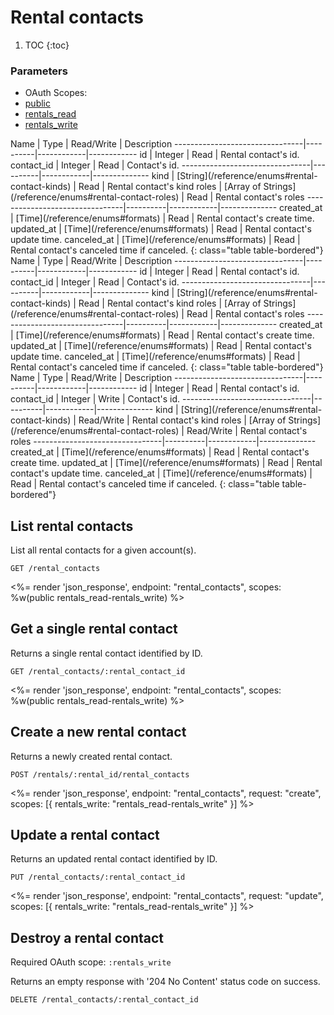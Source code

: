 # Rental contacts

1. TOC
{:toc}

### Parameters
<ul class="nav nav-pills" role="tablist">
  <li class="disabled"><a>OAuth Scopes:</a></li>
  <li class="active"><a href="#public" role="tab" data-toggle="pill">public</a></li>
  <li><a href="#rentals_read" role="tab" data-toggle="pill">rentals_read</a></li>
  <li><a href="#rentals_write" role="tab" data-toggle="pill">rentals_write</a></li>
</ul>
<div class="tab-content" markdown="1">
  <div class="tab-pane active" id="public" markdown="1">
Name                            | Type     | Read/Write | Description
--------------------------------|----------|------------|------------
id                              | Integer  | Read       | Rental contact's id.
contact_id                      | Integer  | Read       | Contact's id.
--------------------------------|----------|------------|--------------
kind                            | [String](/reference/enums#rental-contact-kinds) | Read | Rental contact's kind
roles                           | [Array of Strings](/reference/enums#rental-contact-roles) | Read | Rental contact's roles
--------------------------------|----------|------------|--------------
created_at                      | [Time](/reference/enums#formats) | Read         | Rental contact's create time.
updated_at                      | [Time](/reference/enums#formats) | Read         | Rental contact's update time.
canceled_at                     | [Time](/reference/enums#formats) | Read         | Rental contact's canceled time if canceled.
{: class="table table-bordered"}
  </div>
  <div class="tab-pane" id="rentals_read" markdown="1">
Name                            | Type     | Read/Write | Description
--------------------------------|----------|------------|------------
id                              | Integer  | Read       | Rental contact's id.
contact_id                      | Integer  | Read       | Contact's id.
--------------------------------|----------|------------|--------------
kind                            | [String](/reference/enums#rental-contact-kinds) | Read | Rental contact's kind
roles                           | [Array of Strings](/reference/enums#rental-contact-roles) | Read | Rental contact's roles
--------------------------------|----------|------------|--------------
created_at                      | [Time](/reference/enums#formats) | Read         | Rental contact's create time.
updated_at                      | [Time](/reference/enums#formats) | Read         | Rental contact's update time.
canceled_at                     | [Time](/reference/enums#formats) | Read         | Rental contact's canceled time if canceled.
{: class="table table-bordered"}
  </div>
  <div class="tab-pane" id="rentals_write" markdown="1">
Name                            | Type     | Read/Write | Description
--------------------------------|----------|------------|------------
id                              | Integer  | Read       | Rental contact's id.
contact_id                      | Integer  | Write      | Contact's id.
--------------------------------|----------|------------|--------------
kind                            | [String](/reference/enums#rental-contact-kinds) | Read/Write | Rental contact's kind
roles                           | [Array of Strings](/reference/enums#rental-contact-roles) | Read/Write | Rental contact's roles
--------------------------------|----------|------------|--------------
created_at                      | [Time](/reference/enums#formats) | Read         | Rental contact's create time.
updated_at                      | [Time](/reference/enums#formats) | Read         | Rental contact's update time.
canceled_at                     | [Time](/reference/enums#formats) | Read         | Rental contact's canceled time if canceled.
{: class="table table-bordered"}
  </div>
</div>

## List rental contacts

List all rental contacts for a given account(s).

~~~
GET /rental_contacts
~~~

<%= render 'json_response', endpoint: "rental_contacts", scopes: %w(public rentals_read-rentals_write) %>

## Get a single rental contact

Returns a single rental contact identified by ID.

~~~
GET /rental_contacts/:rental_contact_id
~~~

<%= render 'json_response', endpoint: "rental_contacts", scopes: %w(public rentals_read-rentals_write) %>

## Create a new rental contact

Returns a newly created rental contact.

~~~~
POST /rentals/:rental_id/rental_contacts
~~~~

<%= render 'json_response', endpoint: "rental_contacts", request: "create",
  scopes: [{ rentals_write: "rentals_read-rentals_write" }] %>

## Update a rental contact

Returns an updated rental contact identified by ID.

~~~
PUT /rental_contacts/:rental_contact_id
~~~

<%= render 'json_response', endpoint: "rental_contacts", request: "update",
  scopes: [{ rentals_write: "rentals_read-rentals_write" }] %>

## Destroy a rental contact

Required OAuth scope: `:rentals_write`

Returns an empty response with '204 No Content' status code on success.

~~~~~~
DELETE /rental_contacts/:rental_contact_id
~~~~~~

